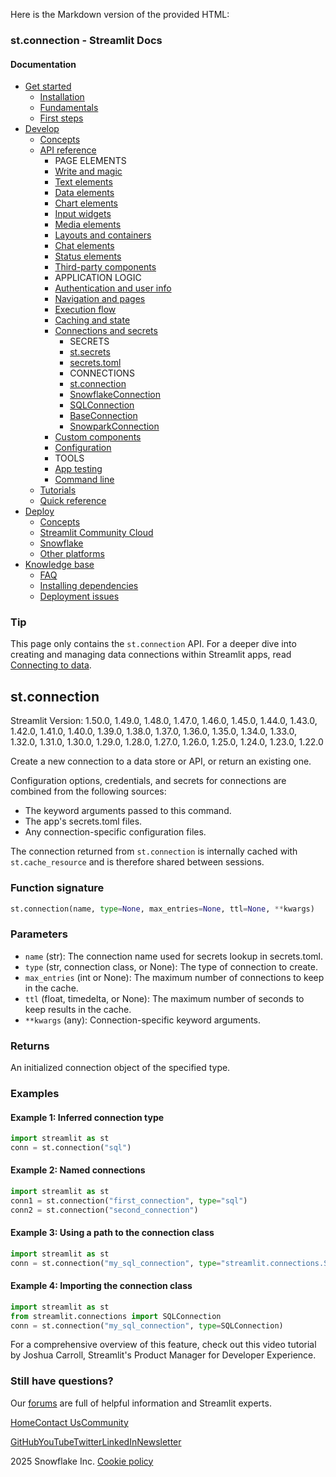 Here is the Markdown version of the provided HTML:

### st.connection - Streamlit Docs
#### Documentation

* [Get started](/get-started)
	+ [Installation](/get-started/installation)
	+ [Fundamentals](/get-started/fundamentals)
	+ [First steps](/get-started/tutorials)
* [Develop](/develop)
	+ [Concepts](/develop/concepts)
	+ [API reference](/develop/api-reference)
		- PAGE ELEMENTS
		- [Write and magic](/develop/api-reference/write-magic)
		- [Text elements](/develop/api-reference/text)
		- [Data elements](/develop/api-reference/data)
		- [Chart elements](/develop/api-reference/charts)
		- [Input widgets](/develop/api-reference/widgets)
		- [Media elements](/develop/api-reference/media)
		- [Layouts and containers](/develop/api-reference/layout)
		- [Chat elements](/develop/api-reference/chat)
		- [Status elements](/develop/api-reference/status)
		- [Third-party components](https://streamlit.io/components)
		- APPLICATION LOGIC
		- [Authentication and user info](/develop/api-reference/user)
		- [Navigation and pages](/develop/api-reference/navigation)
		- [Execution flow](/develop/api-reference/execution-flow)
		- [Caching and state](/develop/api-reference/caching-and-state)
		- [Connections and secrets](/develop/api-reference/connections)
			- SECRETS
			- [st.secrets](/develop/api-reference/connections/st.secrets)
			- [secrets.toml](/develop/api-reference/connections/secrets.toml)
			- CONNECTIONS
			- [st.connection](/develop/api-reference/connections/st.connection)
			- [SnowflakeConnection](/develop/api-reference/connections/st.connections.snowflakeconnection)
			- [SQLConnection](/develop/api-reference/connections/st.connections.sqlconnection)
			- [BaseConnection](/develop/api-reference/connections/st.connections.baseconnection)
			- [SnowparkConnection](/develop/api-reference/connections/st.connections.snowparkconnection)
		- [Custom components](/develop/api-reference/custom-components)
		- [Configuration](/develop/api-reference/configuration)
		- TOOLS
		- [App testing](/develop/api-reference/app-testing)
		- [Command line](/develop/api-reference/cli)
	+ [Tutorials](/develop/tutorials)
	+ [Quick reference](/develop/quick-reference)
* [Deploy](/deploy)
	+ [Concepts](/deploy/concepts)
	+ [Streamlit Community Cloud](/deploy/streamlit-community-cloud)
	+ [Snowflake](/deploy/snowflake)
	+ [Other platforms](/deploy/tutorials)
* [Knowledge base](/knowledge-base)
	+ [FAQ](/knowledge-base/using-streamlit)
	+ [Installing dependencies](/knowledge-base/dependencies)
	+ [Deployment issues](/knowledge-base/deploy)

### Tip
This page only contains the `st.connection` API. For a deeper dive into creating and managing data connections within Streamlit apps, read [Connecting to data](/develop/concepts/connections/connecting-to-data).

## st.connection
Streamlit Version: 1.50.0, 1.49.0, 1.48.0, 1.47.0, 1.46.0, 1.45.0, 1.44.0, 1.43.0, 1.42.0, 1.41.0, 1.40.0, 1.39.0, 1.38.0, 1.37.0, 1.36.0, 1.35.0, 1.34.0, 1.33.0, 1.32.0, 1.31.0, 1.30.0, 1.29.0, 1.28.0, 1.27.0, 1.26.0, 1.25.0, 1.24.0, 1.23.0, 1.22.0

Create a new connection to a data store or API, or return an existing one.

Configuration options, credentials, and secrets for connections are combined from the following sources:
* The keyword arguments passed to this command.
* The app's secrets.toml files.
* Any connection-specific configuration files.

The connection returned from `st.connection` is internally cached with `st.cache_resource` and is therefore shared between sessions.

### Function signature
```python
st.connection(name, type=None, max_entries=None, ttl=None, **kwargs)
```
### Parameters
* `name` (str): The connection name used for secrets lookup in secrets.toml.
* `type` (str, connection class, or None): The type of connection to create.
* `max_entries` (int or None): The maximum number of connections to keep in the cache.
* `ttl` (float, timedelta, or None): The maximum number of seconds to keep results in the cache.
* `**kwargs` (any): Connection-specific keyword arguments.

### Returns
An initialized connection object of the specified type.

### Examples
#### Example 1: Inferred connection type
```python
import streamlit as st
conn = st.connection("sql")
```
#### Example 2: Named connections
```python
import streamlit as st
conn1 = st.connection("first_connection", type="sql")
conn2 = st.connection("second_connection")
```
#### Example 3: Using a path to the connection class
```python
import streamlit as st
conn = st.connection("my_sql_connection", type="streamlit.connections.SQLConnection")
```
#### Example 4: Importing the connection class
```python
import streamlit as st
from streamlit.connections import SQLConnection
conn = st.connection("my_sql_connection", type=SQLConnection)
```
For a comprehensive overview of this feature, check out this video tutorial by Joshua Carroll, Streamlit's Product Manager for Developer Experience.

### Still have questions?
Our [forums](https://discuss.streamlit.io) are full of helpful information and Streamlit experts.

[Home](/)[Contact Us](mailto:hello@streamlit.io?subject=Contact%20from%20documentation%20)[Community](https://discuss.streamlit.io)

[GitHub](https://github.com/streamlit)[YouTube](https://www.youtube.com/channel/UC3LD42rjj-Owtxsa6PwGU5Q)[Twitter](https://twitter.com/streamlit)[LinkedIn](https://www.linkedin.com/company/streamlit)[Newsletter](https://info.snowflake.com/streamlit-newsletter-sign-up.html)

2025 Snowflake Inc. [Cookie policy](https://www.streamlit.io/cookie-policy)